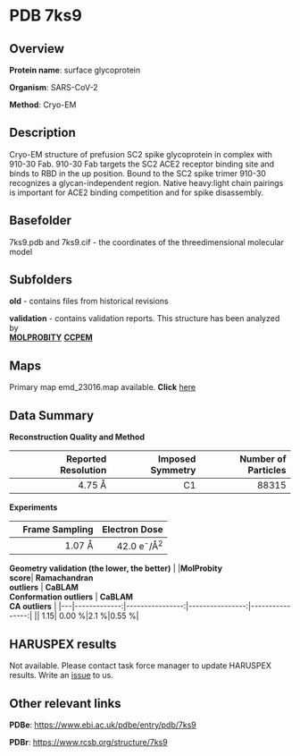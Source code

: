 # PDB 7ks9

## Overview

**Protein name**: surface glycoprotein

**Organism**: SARS-CoV-2

**Method**: Cryo-EM

## Description

Cryo-EM structure of prefusion SC2 spike glycoprotein in complex with 910-30 Fab. 910-30 Fab targets the SC2 ACE2 receptor binding site and binds to RBD in the up position. Bound to the SC2 spike trimer 910-30 recognizes a glycan-independent region. Native heavy:light chain pairings is important for ACE2 binding competition and for spike disassembly.

## Basefolder

7ks9.pdb and 7ks9.cif - the coordinates of the threedimensional molecular model

## Subfolders



**old** - contains files from historical revisions

**validation** - contains validation reports. This structure has been analyzed by <br>  [**MOLPROBITY**](https://github.com/thorn-lab/coronavirus_structural_task_force/tree/master/pdb/surface_glycoprotein/SARS-CoV-2/7ks9/validation/molprobity)   [**CCPEM**](https://github.com/thorn-lab/coronavirus_structural_task_force/tree/master/pdb/surface_glycoprotein/SARS-CoV-2/7ks9/validation/ccpem-validation) 



## Maps

Primary map emd_23016.map available. **Click** [here](http://ftp.wwpdb.org/pub/emdb/structures/EMD-23016/map/) 

## Data Summary
**Reconstruction Quality and Method**

|   | Reported Resolution | Imposed Symmetry | Number of Particles |
|---|-------------:|----------------:|--------------:|
|   |4.75 Å|C1|88315|

**Experiments**

|   | Frame Sampling | Electron Dose |
|---|-------------:|----------------:|
|   |1.07 Å|42.0 e<sup>-</sup>/Å<sup>2</sup>|

**Geometry validation (the lower, the better)**
|   |**MolProbity<br>score**| **Ramachandran<br>outliers** | **CaBLAM<br>Conformation outliers** | **CaBLAM<br>CA outliers** |
|---|-------------:|----------------:|----------------:|----------------:|
||  1.15|  0.00 %|2.1 %|0.55 %|

## HARUSPEX results

Not available. Please contact task force manager to update HARUSPEX results. Write an [issue](https://github.com/thorn-lab/coronavirus_structural_task_force/issues) to us.

## Other relevant links 
**PDBe**:  https://www.ebi.ac.uk/pdbe/entry/pdb/7ks9
 
**PDBr**: https://www.rcsb.org/structure/7ks9 
